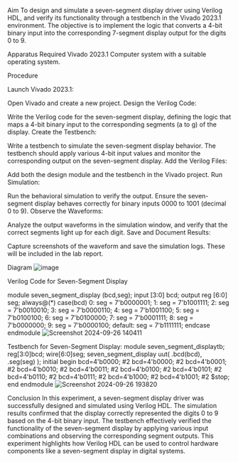 Aim
To design and simulate a seven-segment display driver using Verilog HDL, and verify its functionality through a testbench in the Vivado 2023.1 environment. The objective is to implement the logic that converts a 4-bit binary input into the corresponding 7-segment display output for the digits 0 to 9.

Apparatus Required
Vivado 2023.1
Computer system with a suitable operating system.

Procedure

Launch Vivado 2023.1:

Open Vivado and create a new project.
Design the Verilog Code:

Write the Verilog code for the seven-segment display, defining the logic that maps a 4-bit binary input to the corresponding segments (a to g) of the display.
Create the Testbench:

Write a testbench to simulate the seven-segment display behavior. The testbench should apply various 4-bit input values and monitor the corresponding output on the seven-segment display.
Add the Verilog Files:

Add both the design module and the testbench in the Vivado project.
Run Simulation:

Run the behavioral simulation to verify the output. Ensure the seven-segment display behaves correctly for binary inputs 0000 to 1001 (decimal 0 to 9).
Observe the Waveforms:

Analyze the output waveforms in the simulation window, and verify that the correct segments light up for each digit.
Save and Document Results:

Capture screenshots of the waveform and save the simulation logs. These will be included in the lab report.

Diagram
![image](https://github.com/user-attachments/assets/d7ecb419-906e-4e3b-9b82-f86ced4f364a)


Verilog Code for Seven-Segment Display

module seven_segment_display (bcd,seg);
    input [3:0] bcd;
    output reg [6:0] seg;
    always@(*)
        case(bcd)
           0: seg = 7'b0000001;
           1: seg = 7'b1001111;
           2: seg = 7'b0010010;
           3: seg = 7'b0000110;
           4: seg = 7'b1001100;
           5: seg = 7'b0100100;
           6: seg = 7'b0100000;
           7: seg = 7'b0001111;
           8: seg = 7'b0000000;
           9: seg = 7'b0000100;
            default: seg = 7'b1111111; 
        endcase
endmodule
![Screenshot 2024-09-26 140411](https://github.com/user-attachments/assets/98a40490-f048-4ffa-91b8-36381be9dc53)

Testbench for Seven-Segment Display:
module seven_segment_displaytb;
 reg[3:0]bcd; 
 wire[6:0]seg; 
 seven_segment_display uut(
 .bcd(bcd),
 .seg(seg)
 ); 
 initial begin
  bcd=4'b0000; 
  #2 bcd=4'b0000;
  #2 bcd=4'b0001;
  #2 bcd=4'b0010;
  #2 bcd=4'b0011;
  #2 bcd=4'b0100;
  #2 bcd=4'b0101;
  #2 bcd=4'b0110;
  #2 bcd=4'b0111;
  #2 bcd=4'b1000; 
  #2 bcd=4'b1001; 
  #2 $stop; 
 end 
endmodule
![Screenshot 2024-09-26 193820](https://github.com/user-attachments/assets/6403e7e6-1f0f-471a-b645-599b29904758)

Conclusion
In this experiment, a seven-segment display driver was successfully designed and simulated using Verilog HDL. The simulation results confirmed that the display correctly represented the digits 0 to 9 based on the 4-bit binary input. The testbench effectively verified the functionality of the seven-segment display by applying various input combinations and observing the corresponding segment outputs. This experiment highlights how Verilog HDL can be used to control hardware components like a seven-segment display in digital systems.
